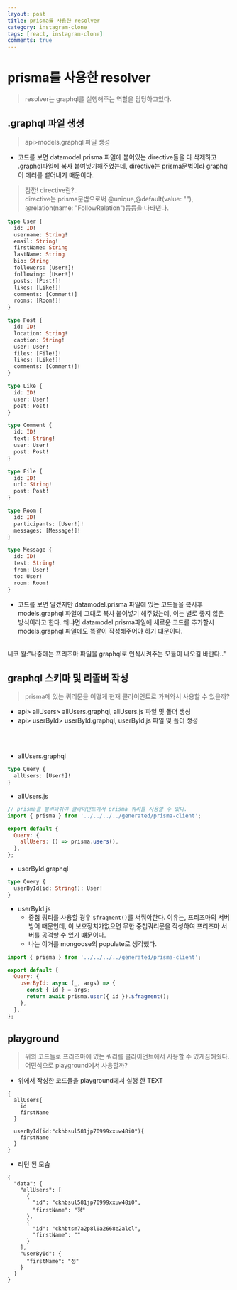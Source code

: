```yaml
---
layout: post
title: prisma를 사용한 resolver
category: instagram-clone
tags: [react, instagram-clone]
comments: true
---
```


# prisma를 사용한 resolver

> resolver는 graphql를 실행해주는 역할을 담당하고있다.

## .graphql 파일 생성

> api>models.graphql 파일 생성

- 코드를 보면 datamodel.prisma 파일에 붙어있는 directive들을 다 삭제하고 .graphql파일에 복사 붙여넣기해주었는데, directive는 prisma문법이라 graphql이 에러를 뱉어내기 때문이다. <br>

> 잠깐! directive란?.. <br>
> directive는 prisma문법으로써 @unique,@default(value: ""),
@relation(name: "FollowRelation")등등을 나타낸다.

```graphql
type User {
  id: ID!
  username: String!
  email: String!
  firstName: String
  lastName: String
  bio: String
  followers: [User!]!
  following: [User!]!
  posts: [Post!]!
  likes: [Like!]!
  comments: [Comment!]
  rooms: [Room!]!
}

type Post {
  id: ID!
  location: String!
  caption: String!
  user: User!
  files: [File!]!
  likes: [Like!]!
  comments: [Comment!]!
}

type Like {
  id: ID!
  user: User!
  post: Post!
}

type Comment {
  id: ID!
  text: String!
  user: User!
  post: Post!
}

type File {
  id: ID!
  url: String!
  post: Post!
}

type Room {
  id: ID!
  participants: [User!]!
  messages: [Message!]!
}

type Message {
  id: ID!
  test: String!
  from: User!
  to: User!
  room: Room!
}
```

- 코드를 보면 알겠지만 datamodel.prisma 파일에 있는 코드들을 복사후 models.graphql 파일에 그대로 복사 붙여넣기 해주었는데, 이는 별로 좋지 않은 방식이라고 한다. 왜냐면 datamodel.prisma파일에 새로운 코드를 추가할시 models.graphql 파일에도 똑같이 작성해주어야 하기 떄문이다.<br><br>

니코 왈:"나중에는 프리즈마 파일을 graphql로 인식시켜주는 모듈이 나오길 바란다.."

## graphql 스키마 및 리졸버 작성

> prisma에 있는 쿼리문을 어떻게 현재 클라이언트로 가져와서 사용할 수 있을까?

- api> allUsers> allUsers.graphql, allUsers.js 파일 및 폴더 생성
- api> userById> userById.graphql, userById.js 파일 및 폴더 생성

<br><br>

- allUsers.graphql

```graphql
type Query {
  allUsers: [User!]!
}

```

- allUsers.js

```javascript
// prisma를 불러와줘야 클라이언트에서 prisma 쿼리를 사용할 수 있다.
import { prisma } from '../../../../generated/prisma-client';

export default {
  Query: {
    allUsers: () => prisma.users(),
  },
};
```

- userById.graphql

```graphql
type Query {
  userById(id: String!): User!
}
```

- userById.js
  -   중첩 쿼리를 사용할 경우 `$fragment()`를 써줘야한다. 이유는, 프리즈마의 서버 방어 때문인데, 이 보호장치가없으면 무한 중첩쿼리문을 작성하여 프리즈마 서버를 공격할 수 있기 떄문이다.
  -   나는 이거를 mongoose의 populate로 생각했다.


```javascript
import { prisma } from '../../../../generated/prisma-client';

export default {
  Query: {
    userById: async (_, args) => {
      const { id } = args;
      return await prisma.user({ id }).$fragment();
    },
  },
};

```

## playground

> 위의 코드들로 프리즈마에 있는 쿼리를 클라이언트에서 사용할 수 있게끔해줬다. <br>
> 어떤식으로 playground에서 사용할까?

- 위에서 작성한 코드들을 playground에서 실행 한 TEXT

```
{
  allUsers{
    id
    firstName
  }
  
  userById(id:"ckhbsul581jp70999xxuw48i0"){
    firstName
  }
}
```


- 리턴 된 모습



```
{
  "data": {
    "allUsers": [
      {
        "id": "ckhbsul581jp70999xxuw48i0",
        "firstName": "정"
      },
      {
        "id": "ckhbtsm7a2p8l0a2668e2alcl",
        "firstName": ""
      }
    ],
    "userById": {
      "firstName": "정"
    }
  }
}
```


